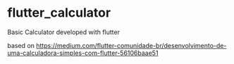 # flutter_calculator

Basic Calculator developed with flutter

based on https://medium.com/flutter-comunidade-br/desenvolvimento-de-uma-calculadora-simples-com-flutter-56106baae51